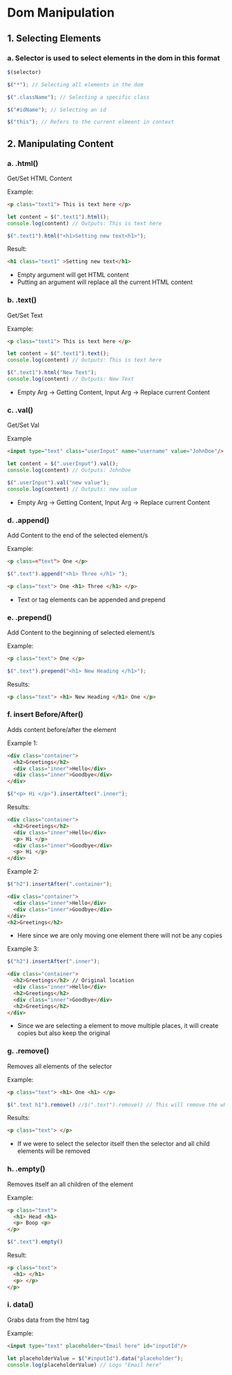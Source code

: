 # Dom Manipulation

## 1. Selecting Elements 

### a. Selector is used to select elements in the dom in this format
``` javascript
$(selector)

$("*"); // Selecting all elements in the dom

$(".className"); // Selecting a specific class

$("#idName"); // Selecting an id

$("this"); // Refers to the current elmeent in context 
```

## 2. Manipulating Content 

### a. .html()
Get/Set HTML Content

Example: 
```html
<p class="text1"> This is text here </p>
```
```javascript
let content = $(".text1").html(); 
console.log(content) // Outputs: This is text here

$(".text1").html("<h1>Setting new text<h1>");
```
Result: 
```html
<h1 class="text1" >Setting new text</h1>
```

- Empty argument will get HTML content
- Putting an argument will replace all the current HTML content

### b. .text()
Get/Set Text 

Example:
```html
<p class="text1"> This is text here </p>
```
```javascript
let content = $(".text1").text(); 
console.log(content) // Outputs: This is text here

$(".text1").html("New Text"); 
console.log(content) // Outputs: New Text
```
- Empty Arg -> Getting Content, Input Arg -> Replace current Content

### c. .val()
Get/Set Val

Example
```html
<input type="text" class="userInput" name="username" value="JohnDoe"/>
```
```javascript
let content = $(".userInput").val(); 
console.log(content) // Outputs: JohnDoe

$(".userInput").val("new value"); 
console.log(content) // Outputs: new value 
```
- Empty Arg -> Getting Content, Input Arg -> Replace current Content

### d. .append()
Add Content to the end of the selected element/s

Example:
```html
<p class=="text"> One </p>
```
```javascript
$(".text").append("<h1> Three </h1> ");
```
```html
<p class="text"> One <h1> Three </h1> </p>
```
- Text or tag elements can be appended and prepend

### e. .prepend()
Add Content to the beginning of selected element/s

Example:
```html
<p class="text"> One </p>
```
```javascript
$(".text").prepend("<h1> New Heading </h1>");
```
Results: 
```html
<p class="text"> <h1> New Heading </h1> One </p>
```

### f. insert Before/After()
Adds content before/after the element

Example 1:
```html
<div class="container">
  <h2>Greetings</h2>
  <div class="inner">Hello</div>
  <div class="inner">Goodbye</div>
</div>
```
```javascript
$("<p> Hi </p>").insertAfter(".inner");
```
Results:
```html
<div class="container">
  <h2>Greetings</h2>
  <div class="inner">Hello</div>
  <p> Hi </p>
  <div class="inner">Goodbye</div>
  <p> Hi </p>
</div>
```

Example 2:
```javascript
$("h2").insertAfter(".container");
```
```html
<div class="container">
  <div class="inner">Hello</div>
  <div class="inner">Goodbye</div>
</div>
<h2>Greetings</h2>
```
- Here since we are only moving one element there will not be any copies

Example 3:
```javascript
$("h2").insertAfter(".inner");
```
```html
<div class="container">
  <h2>Greetings</h2> // Original location 
  <div class="inner">Hello</div>
  <h2>Greetings</h2>
  <div class="inner">Goodbye</div>
  <h2>Greetings</h2>
</div>
```
- Since we are selecting a element to move multiple places, it will create copies but also keep the original


### g. .remove()
Removes all elements of the selector 

Example:
```html
<p class="text"> <h1> One <h1> </p>
```
```javascript
$(".text h1").remove() //$(".text").remove() // This will remove the whole class and element
```
Results: 
```html
<p class="text"> </p>
```
- If we were to select the selector itself then the selector and all child elements will be removed

### h. .empty()
Removes itself an all children of the element 

Example:
```html
<p class="text">
  <h1> Head <h1>
  <p> Boop <p>
</p>
```
```javascript 
$(".text").empty()
```
Result:
```html
<p class="text">
  <h1> </h1>
  <p> </p>
</p>
```

### i. data()
Grabs data from the html tag 

Example: 
```html
<input type="text" placeholder="Email here" id="inputId"/>
```
```javascript
let placeholderValue = $("#inputId").data("placeholder");
console.log(placeholderValue) // Logs "Email here"
```










